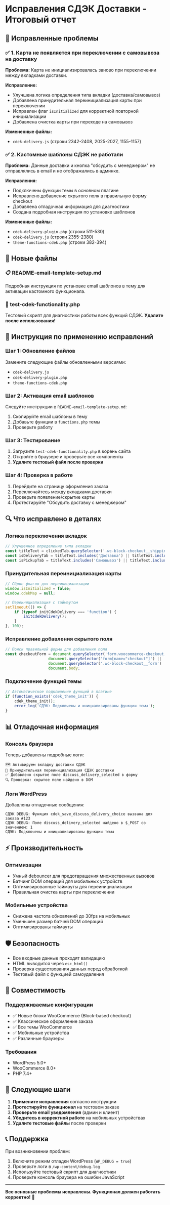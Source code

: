 # Исправления СДЭК Доставки - Итоговый отчет

## 🔧 Исправленные проблемы

### ✅ 1. Карта не появляется при переключении с самовывоза на доставку

**Проблема:** Карта не инициализировалась заново при переключении между вкладками доставки.

**Исправление:**
- Улучшена логика определения типа вкладки (доставка/самовывоз)
- Добавлена принудительная переинициализация карты при переключении
- Исправлен флаг `isInitialized` для корректной повторной инициализации
- Добавлена очистка карты при переходе на самовывоз

**Измененные файлы:**
- `cdek-delivery.js` (строки 2342-2408, 2025-2027, 1155-1157)

### ✅ 2. Кастомные шаблоны СДЭК не работали

**Проблема:** Данные доставки и кнопка "обсудить с менеджером" не отправлялись в email и не отображались в админке.

**Исправления:**
- Подключены функции темы в основном плагине
- Исправлено добавление скрытого поля в правильную форму checkout
- Добавлена отладочная информация для диагностики
- Создана подробная инструкция по установке шаблонов

**Измененные файлы:**
- `cdek-delivery-plugin.php` (строки 511-530)
- `cdek-delivery.js` (строки 2355-2380)
- `theme-functions-cdek.php` (строки 382-394)

## 📁 Новые файлы

### 📋 README-email-template-setup.md
Подробная инструкция по установке email шаблонов в тему для активации кастомного функционала.

### 🧪 test-cdek-functionality.php
Тестовый скрипт для диагностики работы всех функций СДЭК. **Удалите после использования!**

## 🚀 Инструкция по применению исправлений

### Шаг 1: Обновление файлов
Замените следующие файлы обновленными версиями:
- `cdek-delivery.js`
- `cdek-delivery-plugin.php`
- `theme-functions-cdek.php`

### Шаг 2: Активация email шаблонов
Следуйте инструкции в `README-email-template-setup.md`:
1. Скопируйте email шаблоны в тему
2. Добавьте функции в `functions.php` темы
3. Проверьте работу

### Шаг 3: Тестирование
1. Загрузите `test-cdek-functionality.php` в корень сайта
2. Откройте в браузере и проверьте все компоненты
3. **Удалите тестовый файл после проверки**

### Шаг 4: Проверка в работе
1. Перейдите на страницу оформления заказа
2. Переключайтесь между вкладками доставки
3. Проверьте появление/скрытие карты
4. Протестируйте "Обсудить доставку с менеджером"

## 🔍 Что исправлено в деталях

### Логика переключения вкладок
```javascript
// Улучшенное определение типа вкладки
const titleText = clickedTab.querySelector('.wc-block-checkout__shipping-method-option-title')?.textContent || '';
const isDeliveryTab = titleText.includes('Доставка') || titleText.includes('СДЭК') || titleText.toLowerCase().includes('delivery');
const isPickupTab = titleText.includes('Самовывоз') || titleText.includes('самовывоз') || titleText.toLowerCase().includes('pickup');
```

### Принудительная переинициализация карты
```javascript
// Сброс флагов для переинициализации
window.isInitialized = false;
window.cdekMap = null;

// Переинициализация с таймаутом
setTimeout(() => {
    if (typeof initCdekDelivery === 'function') {
        initCdekDelivery();
    }
}, 100);
```

### Исправление добавления скрытого поля
```javascript
// Поиск правильной формы для добавления поля
const checkoutForm = document.querySelector('form.woocommerce-checkout, form.checkout') || 
                   document.querySelector('form[name="checkout"]') ||
                   document.querySelector('.wc-block-checkout__form') ||
                   document.body;
```

### Подключение функций темы
```php
// Автоматическое подключение функций в плагине
if (function_exists('cdek_theme_init')) {
    cdek_theme_init();
    error_log('СДЭК: Подключены и инициализированы функции темы');
}
```

## 📊 Отладочная информация

### Консоль браузера
Теперь добавлены подробные логи:
```
🗺️ Активируем вкладку доставки СДЭК
🔄 Принудительная переинициализация СДЭК доставки
✅ Добавлено скрытое поле discuss_delivery_selected в форму
🔍 Проверка: скрытое поле найдено в DOM
```

### Логи WordPress
Добавлены отладочные сообщения:
```
СДЭК DEBUG: Функция cdek_save_discuss_delivery_choice вызвана для заказа #123
СДЭК DEBUG: Поле discuss_delivery_selected найдено в $_POST со значением: 1
СДЭК: Подключены и инициализированы функции темы
```

## ⚡ Производительность

### Оптимизации
- Умный debouncer для предотвращения множественных вызовов
- Батчинг DOM операций для мобильных устройств
- Оптимизированные таймауты для переинициализации
- Правильная очистка карты при переключении

### Мобильные устройства
- Снижена частота обновлений до 30fps на мобильных
- Уменьшен размер батчей DOM операций
- Оптимизированы таймауты

## 🛡️ Безопасность

- Все входные данные проходят валидацию
- HTML выводится через `esc_html()`
- Проверка существования данных перед обработкой
- Тестовый файл с функцией самоудаления

## 🎯 Совместимость

### Поддерживаемые конфигурации
- ✅ Новые блоки WooCommerce (Block-based checkout)
- ✅ Классическое оформление заказа
- ✅ Все темы WooCommerce
- ✅ Мобильные устройства
- ✅ Различные браузеры

### Требования
- WordPress 5.0+
- WooCommerce 8.0+
- PHP 7.4+

## 🔄 Следующие шаги

1. **Примените исправления** согласно инструкции
2. **Протестируйте функционал** на тестовом заказе
3. **Проверьте email уведомления** (админ и клиент)
4. **Убедитесь в корректной работе** на мобильных устройствах
5. **Удалите тестовые файлы** после проверки

## 📞 Поддержка

При возникновении проблем:
1. Включите режим отладки WordPress (`WP_DEBUG = true`)
2. Проверьте логи в `/wp-content/debug.log`
3. Используйте тестовый скрипт для диагностики
4. Проверьте консоль браузера на ошибки JavaScript

---

**Все основные проблемы исправлены. Функционал должен работать корректно!** 🎉